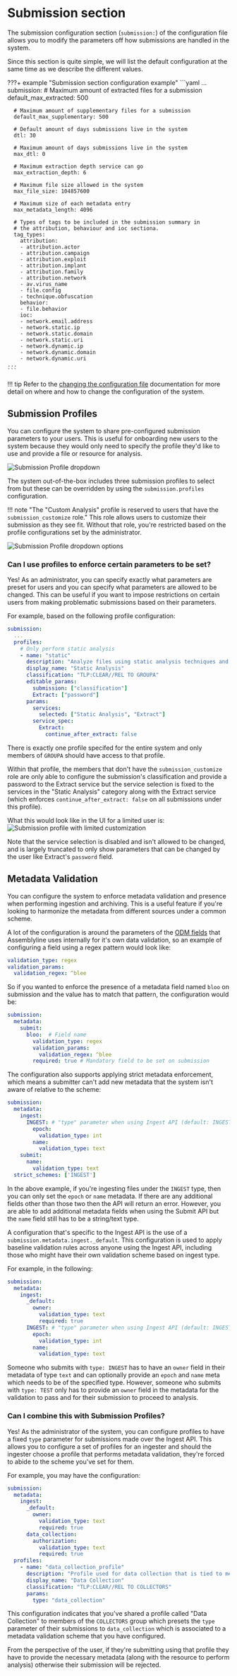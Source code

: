 # Submission section

The submission configuration section (`submission:`) of the configuration file allows you to modify the parameters off how submissions are handled in the system.

Since this section is quite simple, we will list the default configuration at the same time as we describe the different values.

???+ example "Submission section configuration example"
    ```yaml
    ...
    submission:
      # Maximum amount of extracted files for a submission
      default_max_extracted: 500

      # Maximum amount of supplementary files for a submission
      default_max_supplementary: 500

      # Default amount of days submissions live in the system
      dtl: 30

      # Maximum amount of days submissions live in the system
      max_dtl: 0

      # Maximum extraction depth service can go
      max_extraction_depth: 6

      # Maximum file size allowed in the system
      max_file_size: 104857600

      # Maximum size of each metadata entry
      max_metadata_length: 4096

      # Types of tags to be included in the submission summary in
      # the attribution, behaviour and ioc sectiona.
      tag_types:
        attribution:
        - attribution.actor
        - attribution.campaign
        - attribution.exploit
        - attribution.implant
        - attribution.family
        - attribution.network
        - av.virus_name
        - file.config
        - technique.obfuscation
        behavior:
        - file.behavior
        ioc:
        - network.email.address
        - network.static.ip
        - network.static.domain
        - network.static.uri
        - network.dynamic.ip
        - network.dynamic.domain
        - network.dynamic.uri
    ...
    ```

!!! tip
    Refer to the [changing the configuration file](../config_file/#changing-the-configuration-file) documentation for more detail on where and how to change the configuration of the system.

## Submission Profiles

You can configure the system to share pre-configured submission parameters to your users. This is useful for onboarding new users to the system because they would only need to specify the profile they'd like to use and provide a file or resource for analysis.

![Submission Profile dropdown](../images/submission_profile_dropdown.png)

The system out-of-the-box includes three submission profiles to select from but these can be overridden by using the `submission.profiles` configuration.

!!! note "The "Custom Analysis" profile is reserved to users that have the `submission_customize` role."
    This role allows users to customize their submission as they see fit. Without that role, you're restricted based on the profile configurations set by the administrator.

![Submission Profile dropdown options](../images/submission_profile_dropdown_options.png)

### Can I use profiles to enforce certain parameters to be set?

Yes! As an administrator, you can specify exactly what parameters are preset for users and you can specify what parameters are allowed to be changed. This can be useful if you want to impose restrictions on certain users from making problematic submissions based on their parameters.

For example, based on the following profile configuration:
```yaml
submission:
  ...
  profiles:
    # Only perform static analysis
    - name: "static"
      description: "Analyze files using static analysis techniques and extract information from the file without executing it, such as metadata, strings, and structural information."
      display_name: "Static Analysis"
      classification: "TLP:CLEAR//REL TO GROUPA"
      editable_params:
        submission: ["classification"]
        Extract: ["password"]
      params:
        services:
          selected: ["Static Analysis", "Extract"]
        service_spec:
          Extract:
            continue_after_extract: false
```

There is exactly one profile specifed for the entire system and only members of `GROUPA` should have access to that profile.

Within that profile, the members that don't have the `submission_customize` role are only able to configure the submission's classification and provide a password to the Extract service but the service selection is fixed to the services in the "Static Analysis" category along with the Extract service (which enforces `continue_after_extract: false` on all submissions under this profile).

What this would look like in the UI for a limited user is:
![Submission profile with limited customization](../images/submission_profile_limited_params.png)

Note that the service selection is disabled and isn't allowed to be changed, and is largely truncated to only show parameters that can be changed by the user like Extract's `password` field.

## Metadata Validation

You can configure the system to enforce metadata validation and presence when performing ingestion and archiving. This is a useful feature if you're looking to harmonize the metadata from different sources under a common scheme.

A lot of the configuration is around the parameters of the [ODM fields](https://github.com/CybercentreCanada/assemblyline-base/blob/master/assemblyline/odm/base.py) that Assemblyline uses internally for it's own data validation, so an example of configuring a field using a regex pattern would look like:

```yaml
validation_type: regex
validation_params:
  validation_regex: ^blee
```

So if you wanted to enforce the presence of a metadata field named `bloo` on submission and the value has to match that pattern, the configuration would be:

```yaml
submission:
  metadata:
    submit:
      bloo:  # Field name
        validation_type: regex
        validation_params:
          validation_regex: ^blee
        required: true # Mandatory field to be set on submission
```

The configuration also supports applying strict metadata enforcement, which means a submitter can't add new metadata that the system isn't aware of relative to the scheme:
```yaml
submission:
  metadata:
    ingest:
      INGEST: # "type" parameter when using Ingest API (default: INGEST)
        epoch:
          validation_type: int
        name:
          validation_type: text
    submit:
      name:
        validation_type: text
  strict_schemes: ['INGEST']
```

In the above example, if you're ingesting files under the `INGEST` type, then you can only set the `epoch` or `name` metadata. If there are any additional fields other than those two then the API will return an error. However, you are able to add additional metadata fields when using the Submit API but the `name` field still has to be a string/text type.

A configuration that's specific to the Ingest API is the use of a `submission.metadata.ingest._default`. This configuration is used to apply baseline validation rules across anyone using the Ingest API, including those who might have their own validation scheme based on ingest type.

For example, in the following:
```yaml
submission:
  metadata:
    ingest:
      _default:
        owner:
          validation_type: text
          required: true
      INGEST: # "type" parameter when using Ingest API (default: INGEST)
        epoch:
          validation_type: int
        name:
          validation_type: text
```

Someone who submits with `type: INGEST` has to have an `owner` field in their metadata of type `text` and can optionally provide an `epoch` and `name` meta which needs to be of the specified type. However, someone who submits with `type: TEST` only has to provide an `owner` field in the metadata for the validation to pass and for their submission to proceed to analysis.

### Can I combine this with Submission Profiles?
Yes! As the administrator of the system, you can configure profiles to have a fixed `type` parameter for submissions made over the Ingest API. This allows you to configure a set of profiles for an ingester and should the ingester choose a profile that performs metadata validation, they're forced to abide to the scheme you've set for them.

For example, you may have the configuration:
```yaml
submission:
  metadata:
    ingest:
      _default:
        owner:
          validation_type: text
          required: true
      data_collection:
        authorization:
          validation_type: text
          required: true
  profiles:
    - name: "data_collection_profile"
      description: "Profile used for data collection that is tied to metadata validation where "authorization" must be provided in the metadata."
      display_name: "Data Collection"
      classification: "TLP:CLEAR//REL TO COLLECTORS"
      params:
        type: "data_collection"
```

This configuration indicates that you've shared a profile called "Data Collection" to members of the `COLLECTORS` group which presets the `type` parameter of their submissions to `data_collection` which is associated to a metadata validation scheme that you have configured.

From the perspective of the user, if they're submitting using that profile they have to provide the necessary metadata (along with the resource to perform analysis) otherwise their submission will be rejected.
